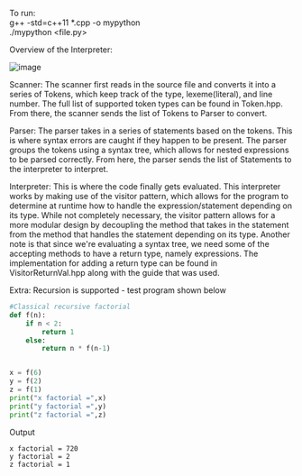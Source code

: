 To run:
<br/>g++ -std=c++11 *.cpp -o mypython 
<br/>./mypython <file.py>

Overview of the Interpreter:

![image](https://github.com/rphong/4315-hw2/assets/91210910/2c731960-ddfe-4cf0-888e-bd329fe1b8a8)

Scanner:
The scanner first reads in the source file and converts it into a series of Tokens, which keep track of the type, lexeme(literal), and line number. The full list of supported token types can be found in Token.hpp.
From there, the scanner sends the list of Tokens to Parser to convert.

Parser:
The parser takes in a series of statements based on the tokens. This is where syntax errors are caught if they happen to be present. The parser groups the tokens using a syntax tree, which allows 
for nested expressions to be parsed correctly. From here, the parser sends the list of Statements to the interpreter to interpret.

Interpreter:
This is where the code finally gets evaluated. This interpreter works by making use of the visitor pattern, which allows for the program to determine at runtime how to handle the expression/statement depending on its type.
While not completely necessary, the visitor pattern allows for a more modular design by decoupling the method that takes in the statement from the method that handles the statement depending on its type. 
Another note is that since we're evaluating a syntax tree, we need some of the accepting methods to have a return type, namely expressions. The implementation for adding a return type can be found in VisitorReturnVal.hpp
along with the guide that was used. 

Extra:
Recursion is supported - test program shown below

```py
#Classical recursive factorial
def f(n):
    if n < 2: 
        return 1
    else:
        return n * f(n-1)


x = f(6)
y = f(2)
z = f(1)
print("x factorial =",x)
print("y factorial =",y)
print("z factorial =",z)
```

Output
```
x factorial = 720 
y factorial = 2
z factorial = 1
```
